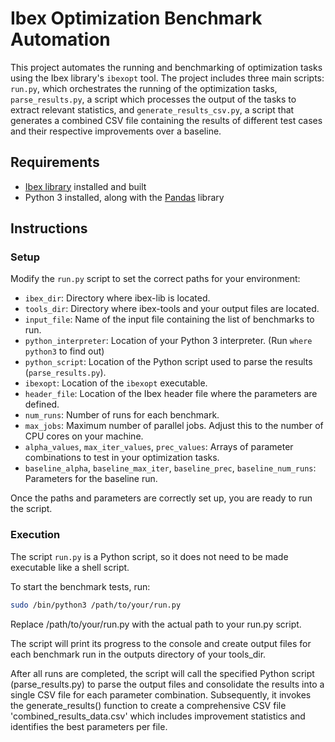 # Ibex Optimization Benchmark Automation

This project automates the running and benchmarking of optimization tasks using the Ibex library's `ibexopt` tool. The project includes three main scripts: `run.py`, which orchestrates the running of the optimization tasks, `parse_results.py`, a script which processes the output of the tasks to extract relevant statistics, and `generate_results_csv.py`, a script that generates a combined CSV file containing the results of different test cases and their respective improvements over a baseline.

## Requirements

- [Ibex library](http://www.ibex-lib.org/) installed and built
- Python 3 installed, along with the [Pandas](https://pandas.pydata.org/) library

## Instructions

### Setup

Modify the `run.py` script to set the correct paths for your environment:

- `ibex_dir`: Directory where ibex-lib is located.
- `tools_dir`: Directory where ibex-tools and your output files are located.
- `input_file`: Name of the input file containing the list of benchmarks to run.
- `python_interpreter`: Location of your Python 3 interpreter. (Run `where python3` to find out)
- `python_script`: Location of the Python script used to parse the results (`parse_results.py`).
- `ibexopt`: Location of the `ibexopt` executable.
- `header_file`: Location of the Ibex header file where the parameters are defined.
- `num_runs`: Number of runs for each benchmark.
- `max_jobs`: Maximum number of parallel jobs. Adjust this to the number of CPU cores on your machine.
- `alpha_values`, `max_iter_values`, `prec_values`: Arrays of parameter combinations to test in your optimization tasks.
- `baseline_alpha`, `baseline_max_iter`, `baseline_prec`, `baseline_num_runs`: Parameters for the baseline run.

Once the paths and parameters are correctly set up, you are ready to run the script.

### Execution

The script `run.py` is a Python script, so it does not need to be made executable like a shell script.

To start the benchmark tests, run:

```bash
sudo /bin/python3 /path/to/your/run.py

```

Replace /path/to/your/run.py with the actual path to your run.py script.

The script will print its progress to the console and create output files for each benchmark run in the outputs directory of your tools_dir.

After all runs are completed, the script will call the specified Python script (parse_results.py) to parse the output files and consolidate the results into a single CSV file for each parameter combination. Subsequently, it invokes the generate_results() function to create a comprehensive CSV file 'combined_results_data.csv' which includes improvement statistics and identifies the best parameters per file.
